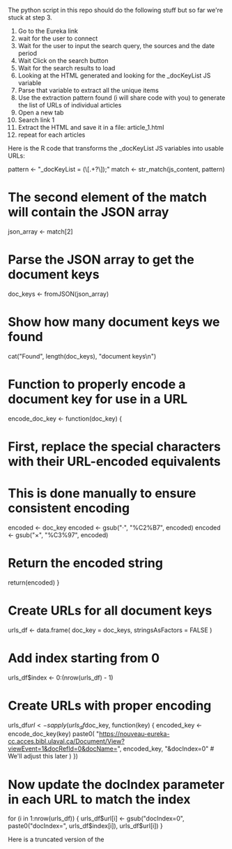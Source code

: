 The python script in this repo should do the following stuff but so far we're stuck at step 3.

1. Go to the Eureka link 
2. wait for the user to connect 
3. Wait for the user to input the search query, the sources and the date period
4. Wait Click on the search button
5. Wait for the search results to load
6. Looking at the HTML generated and looking for the _docKeyList JS variable
7. Parse that variable to extract all the unique items
8. Use the extraction pattern found (i will share code with you) to generate the list of URLs of individual articles
9. Open a new tab
10. Search link 1
11. Extract the HTML and save it in a file: article_1.html
12. repeat for each articles

Here is the R code that transforms the _docKeyList JS variables into usable URLs:

pattern <- "_docKeyList = (\\[.+?\\]);"
match <- str_match(js_content, pattern)

# The second element of the match will contain the JSON array
json_array <- match[2]

# Parse the JSON array to get the document keys
doc_keys <- fromJSON(json_array)

# Show how many document keys we found
cat("Found", length(doc_keys), "document keys\n")

# Function to properly encode a document key for use in a URL
encode_doc_key <- function(doc_key) {
  # First, replace the special characters with their URL-encoded equivalents
  # This is done manually to ensure consistent encoding
  encoded <- doc_key
  encoded <- gsub("·", "%C2%B7", encoded)
  encoded <- gsub("×", "%C3%97", encoded)
  
  # Return the encoded string
  return(encoded)
}

# Create URLs for all document keys
urls_df <- data.frame(
  doc_key = doc_keys,
  stringsAsFactors = FALSE
)

# Add index starting from 0
urls_df$index <- 0:(nrow(urls_df) - 1)

# Create URLs with proper encoding
urls_df$url <- sapply(urls_df$doc_key, function(key) {
  encoded_key <- encode_doc_key(key)
  paste0(
    "https://nouveau-eureka-cc.acces.bibl.ulaval.ca/Document/View?viewEvent=1&docRefId=0&docName=",
    encoded_key,
    "&docIndex=0" # We'll adjust this later
  )
})

# Now update the docIndex parameter in each URL to match the index
for (i in 1:nrow(urls_df)) {
  urls_df$url[i] <- gsub("docIndex=0", paste0("docIndex=", urls_df$index[i]), urls_df$url[i])
}



Here is a truncated version of the <script> tag that contains the _docKeyList variable:

<script>
	    _MVCPath = "/Result/";
	    var _docKeyPos =  -1;
	    var _docKeyList = ["news·20241226·LM·202412262×20×22578961160×215","news·20241218·LM·202412182×20×22531266041","news·20241218·LM·202412182×20×22533440554","news·20241216·LM·202412162×20×22527506523","news·20241210·LM·202412102×20×22516479064","news·20241204·LF·1092×20×2698515687","news·20241202·LM·202412022×20×22482178862","news·20130907·LI·0dd2e468-1709-11e3-b57e-a58153285fc0"];
	    var _maxDoc = 999;
	    var _lblDate = "Date";
	    var _lblDomain = "Domaine couvert";
	    var _lblAdvCriteria = "Critère avancé";
		var _lblAdvCriteriaGrp = "Critères avancés";
        var txt_title_send = 'Envoi de références';
        var btn_Cancel = 'Annuler';
        var lbl_Send = 'Envoyer';
	    var _nrDoc = 999;
		var _codeFact = "";
		var _isInBasket = {"$type":"System.Collections.Generic.Dictionary`2[[System.String, mscorlib],[System.Boolean, mscorlib]], mscorlib","news·20241226·LM·202412262×20×22578961160×215":true,"news·20241218·LM·202412182×20×22531266041":true,"news·20241218·LM·202412182×20×22533440554":true,"news·20241216·LM·202412162×20×22527506523":true,"news·20241210·LM·202412102×20×22516479064":true,"news·20241204·LF·1092×20×2698515687":true,"news·20241202·LM·202412022×20×22482178862":true,"news·20241202·LM·202412022×20×22491257184":true,"news·20241116·LF·1092×20×2388058604":true,"news·20241114·LF·1092×20×2353402544":true,"news·20241109·LF·1092×20×2269199906":true,"news·20241104·LI·202411040895968830":true,"news·20241030·LF·1082×20×21855612504":true,"news·20241030·LF·1082×20×21855425371":true,"news·20241029·LI·202410290895932928":true,"news·20241026·LE·l00012331273":true,"news·20241022·LF·1082×20×21918517116":true,"news·20241019·OP·3d6f6d60-8de3-11ef-81f6-bb78ec196f4d":true,"news·20241018·LM·202410182×20×22353927630":true,"news·20241005·LI·202410050895994230":true,"news·20241004·LM·202410042×20×22317580284":true,"news·20241002·LF·1082×20×21560660407":true,"news·20240930·LM·202409302×20×22297228055":true,"news·20240927·LF·1082×20×21475816454":true,"news·20240925·LM·202409252×20×22282488856":true,"news·20240925·LM·202409252×20×22282516431":true,"news·20240925·LM·202409252×20×22282486913":true,"news·20240923·LM·202409232×20×22285594318":true,"news·20240918·LF·1082×20×21268083068":true,"news·20240914·LE·l00012324459":true,"news·20240913·LI·202409135015389662":true,"news·20240912·LF·1082×20×21198836346":true,"news·20240912·LM·202409122×20×22263272954":true,"news·20240911·LM·202409112×20×22253206677":true,"news·20240909·LM·202409092×20×22253078196":true,"news·20240904·LF·1082×20×21082380712":true,"news·20240902·LM·202409022×20×22236974252":true,"news·20240820·LM·202408202×20×22210724435":true,"news·20240724·LM·202407242×20×22169010839":true,"news·20240720·LI·202407205015376918":true,"news·20240713·LM·202407132×20×22154432345":true,"news·20240710·LM·202407102×20×22145626601":true,"news·20240705·LM·202407052×20×22143574470":true,"news·20240620·LM·202406202×20×22122346322":true,"news·20240620·LM·202406202×20×22122347610":true,"news·20240619·LF·1072×20×21662130924":true,"news·20240613·LM·202406132×20×22114050820":true,"news·20240610·LM·202406102×20×22107551303":true,"news·20240610·LM·202406102×20×22107521944":true,"news·20240604·LE·l000012315720":true};
		var lbl_noData = '<div class="noDataNews"><img src="/images/interface/search/no_data_available_fr.svg"/></div>';
		var _toolType = 1;
		var PreferencesPresentation = 1;
	</script>
